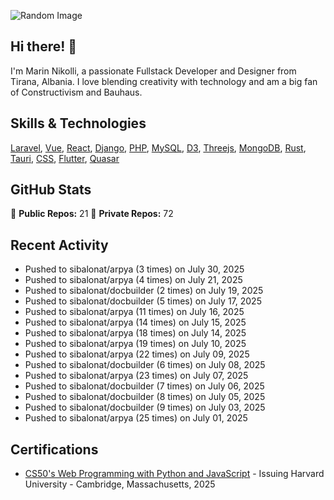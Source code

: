 ![Random Image](assets/4.png)
## Hi there! 👋

I'm Marin Nikolli, a passionate Fullstack Developer and Designer from Tirana, Albania. I love blending creativity with technology and am a big fan of Constructivism and Bauhaus.

## Skills & Technologies

[Laravel](https://laravel.com/), [Vue](https://vuejs.org/), [React](https://react.dev/), [Django](https://www.djangoproject.com/), [PHP](https://www.php.net/), [MySQL](https://www.mysql.com/), [D3](https://d3js.org/), [Threejs](https://threejs.org/), [MongoDB](https://www.mongodb.com/?msockid=18f41f88c021681c2a650aaac1546995), [Rust](https://www.rust-lang.org/), [Tauri](https://tauri.app/), [CSS](https://css3.com/), [Flutter](https://flutter.dev/), [Quasar](https://quasar.dev/)

## GitHub Stats

🌟 **Public Repos:** 21
🌟 **Private Repos:** 72  

## Recent Activity
- Pushed to sibalonat/arpya (3 times) on July 30, 2025
- Pushed to sibalonat/arpya (4 times) on July 21, 2025
- Pushed to sibalonat/docbuilder (2 times) on July 19, 2025
- Pushed to sibalonat/docbuilder (5 times) on July 17, 2025
- Pushed to sibalonat/arpya (11 times) on July 16, 2025
- Pushed to sibalonat/arpya (14 times) on July 15, 2025
- Pushed to sibalonat/arpya (18 times) on July 14, 2025
- Pushed to sibalonat/arpya (19 times) on July 10, 2025
- Pushed to sibalonat/arpya (22 times) on July 09, 2025
- Pushed to sibalonat/docbuilder (6 times) on July 08, 2025
- Pushed to sibalonat/arpya (23 times) on July 07, 2025
- Pushed to sibalonat/docbuilder (7 times) on July 06, 2025
- Pushed to sibalonat/docbuilder (8 times) on July 05, 2025
- Pushed to sibalonat/docbuilder (9 times) on July 03, 2025
- Pushed to sibalonat/arpya (25 times) on July 01, 2025



## Certifications

- [CS50's Web Programming with
Python and JavaScript](https://certificates.cs50.io/faf4470c-c773-489d-bc3e-b0086a8a5404.pdf?size=letter) - Issuing Harvard University - Cambridge, Massachusetts, 2025
